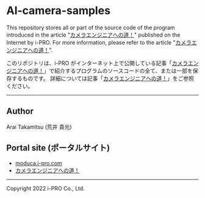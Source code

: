 # AI-camera-samples

This repository stores all or part of the source code of the program introduced in the article "[カメラエンジニアへの道！](https://moduca.i-pro.com/space/MCC/851709348/%E3%82%AB%E3%83%A1%E3%83%A9%E3%82%A8%E3%83%B3%E3%82%B8%E3%83%8B%E3%82%A2%E3%81%B8%E3%81%AE%E9%81%93%EF%BC%81)" published on the Internet by i-PRO.
For more information, please refer to the article "[カメラエンジニアへの道！](https://moduca.i-pro.com/space/MCC/851709348/%E3%82%AB%E3%83%A1%E3%83%A9%E3%82%A8%E3%83%B3%E3%82%B8%E3%83%8B%E3%82%A2%E3%81%B8%E3%81%AE%E9%81%93%EF%BC%81)".

このリポジトリは、i-PRO がインターネット上で公開している記事「[カメラエンジニアへの道！](https://moduca.i-pro.com/space/MCC/851709348/%E3%82%AB%E3%83%A1%E3%83%A9%E3%82%A8%E3%83%B3%E3%82%B8%E3%83%8B%E3%82%A2%E3%81%B8%E3%81%AE%E9%81%93%EF%BC%81)」で紹介するプログラムのソースコードの全て、または一部を保存するものです。
詳細については記事「[カメラエンジニアへの道！](https://moduca.i-pro.com/space/MCC/851709348/%E3%82%AB%E3%83%A1%E3%83%A9%E3%82%A8%E3%83%B3%E3%82%B8%E3%83%8B%E3%82%A2%E3%81%B8%E3%81%AE%E9%81%93%EF%BC%81)」をご参照ください。

---

## Author

Arai Takamitsu (荒井 貴光)

## Portal site (ポータルサイト)

- [moduca.i-pro.com](https://moduca.i-pro.com/)
- [カメラエンジニアへの道！](https://moduca.i-pro.com/space/MCC/851709348/%E3%82%AB%E3%83%A1%E3%83%A9%E3%82%A8%E3%83%B3%E3%82%B8%E3%83%8B%E3%82%A2%E3%81%B8%E3%81%AE%E9%81%93%EF%BC%81)

---

Copyright 2022 i-PRO Co., Ltd.
